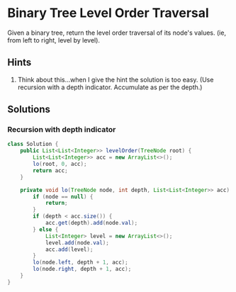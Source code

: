 # Binary Tree Level Order Traversal

Given a binary tree, return the level order traversal of its node's
values. (ie, from left to right, level by level).

## Hints

1. Think about this...when I give the hint the solution is too easy.
   (Use recursion with a depth indicator. Accumulate as per the depth.)

## Solutions

### Recursion with depth indicator

```java
class Solution {
    public List<List<Integer>> levelOrder(TreeNode root) {
        List<List<Integer>> acc = new ArrayList<>();
        lo(root, 0, acc);
        return acc;
    }

    private void lo(TreeNode node, int depth, List<List<Integer>> acc) {
        if (node == null) {
            return;
        }
        if (depth < acc.size()) {
            acc.get(depth).add(node.val);
        } else {
            List<Integer> level = new ArrayList<>();
            level.add(node.val);
            acc.add(level);
        }
        lo(node.left, depth + 1, acc);
        lo(node.right, depth + 1, acc);
    }
}
```
